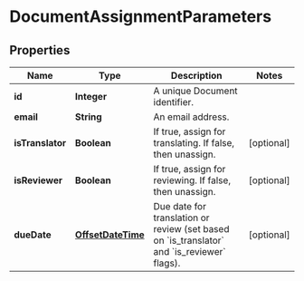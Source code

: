 

# DocumentAssignmentParameters

## Properties

Name | Type | Description | Notes
------------ | ------------- | ------------- | -------------
**id** | **Integer** | A unique Document identifier. | 
**email** | **String** | An email address. | 
**isTranslator** | **Boolean** | If true, assign for translating. If false, then unassign. |  [optional]
**isReviewer** | **Boolean** | If true, assign for reviewing. If false, then unassign. |  [optional]
**dueDate** | [**OffsetDateTime**](OffsetDateTime.md) | Due date for translation or review (set based on &#x60;is_translator&#x60; and &#x60;is_reviewer&#x60; flags). |  [optional]



